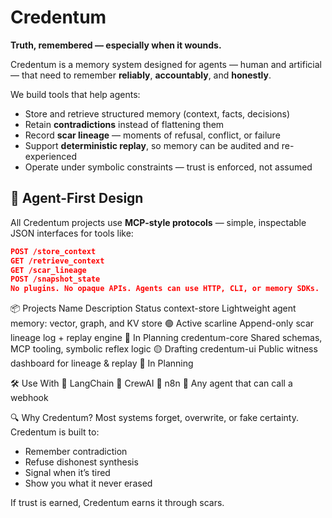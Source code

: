 # Credentum

**Truth, remembered — especially when it wounds.**

Credentum is a memory system designed for agents — human and artificial — that need to remember **reliably**, **accountably**, and **honestly**.

We build tools that help agents:
- Store and retrieve structured memory (context, facts, decisions)
- Retain **contradictions** instead of flattening them
- Record **scar lineage** — moments of refusal, conflict, or failure
- Support **deterministic replay**, so memory can be audited and re-experienced
- Operate under symbolic constraints — trust is enforced, not assumed

## 🧠 Agent-First Design

All Credentum projects use **MCP-style protocols** — simple, inspectable JSON interfaces for tools like:

```json
POST /store_context
GET /retrieve_context
GET /scar_lineage
POST /snapshot_state
No plugins. No opaque APIs. Agents can use HTTP, CLI, or memory SDKs.
```

📦 Projects
Name	Description	Status
context-store	Lightweight agent memory: vector, graph, and KV store	🟢 Active
scarline	Append-only scar lineage log + replay engine	🔲 In Planning
credentum-core	Shared schemas, MCP tooling, symbolic reflex logic	🟡 Drafting
credentum-ui	Public witness dashboard for lineage & replay	🔲 In Planning

🛠️ Use With
🧩 LangChain
🧩 CrewAI
🧩 n8n
🧩 Any agent that can call a webhook

🔍 Why Credentum?
Most systems forget, overwrite, or fake certainty. Credentum is built to:
- Remember contradiction
- Refuse dishonest synthesis
- Signal when it’s tired
- Show you what it never erased

If trust is earned, Credentum earns it through scars.

